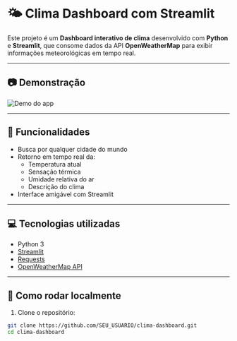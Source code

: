 # 🌤️ Clima Dashboard com Streamlit

Este projeto é um **Dashboard interativo de clima** desenvolvido com **Python** e **Streamlit**, que consome dados da API **OpenWeatherMap** para exibir informações meteorológicas em tempo real.

---

## 📷 Demonstração

![Demo do app](https://via.placeholder.com/800x400.png?text=Insira+um+print+do+seu+app+aqui)

---

## 🔧 Funcionalidades

- Busca por qualquer cidade do mundo
- Retorno em tempo real da:
  - Temperatura atual
  - Sensação térmica
  - Umidade relativa do ar
  - Descrição do clima
- Interface amigável com Streamlit

---

## 💻 Tecnologias utilizadas

- Python 3
- [Streamlit](https://streamlit.io/)
- [Requests](https://docs.python-requests.org/)
- [OpenWeatherMap API](https://openweathermap.org/api)

---

## 🚀 Como rodar localmente

1. Clone o repositório:

```bash
git clone https://github.com/SEU_USUARIO/clima-dashboard.git
cd clima-dashboard